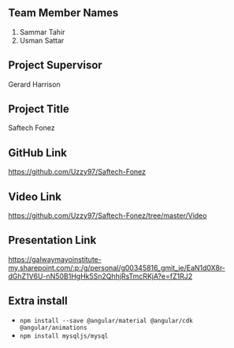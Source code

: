 ## Team Member Names
1.	Sammar Tahir
2.	Usman Sattar

## Project Supervisor
Gerard Harrison

## Project Title
Saftech Fonez

## GitHub Link
https://github.com/Uzzy97/Saftech-Fonez

## Video Link
https://github.com/Uzzy97/Saftech-Fonez/tree/master/Video

## Presentation Link 
https://galwaymayoinstitute-my.sharepoint.com/:p:/g/personal/g00345816_gmit_ie/EaN1d0X8r-dGhZ1V6U-nN50B1HgHk5Sn2QhhjRsTmcRKjA?e=fZ1RJ2


## Extra install

* `npm install --save @angular/material @angular/cdk @angular/animations`
* `npm install mysqljs/mysql`

